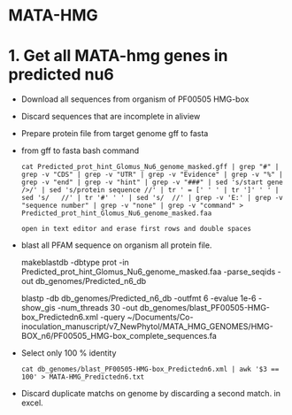 # MATA-HMG


# 1. Get all MATA-hmg genes in predicted nu6 

 - Download all sequences from organism of PF00505 HMG-box

 - Discard sequences that are incomplete in aliview

 - Prepare protein file from target genome gff to fasta

 - from gff to fasta bash command

       cat Predicted_prot_hint_Glomus_Nu6_genome_masked.gff | grep "#" | grep -v "CDS" | grep -v "UTR" | grep -v "Evidence" | grep -v "%" | grep -v "end" | grep -v "hint" | grep -v "###" | sed 's/start gene />/' | sed 's/protein sequence //' | tr ' = [' ' ' | tr ']' ' ' | sed 's/   //' | tr '#' ' ' | sed 's/  //' | grep -v 'E:' | grep -v "sequence number" | grep -v "none" | grep -v "command" > Predicted_prot_hint_Glomus_Nu6_genome_masked.faa

       open in text editor and erase first rows and double spaces

- blast all PFAM sequence on organism all protein file.
    
    makeblastdb -dbtype prot -in Predicted_prot_hint_Glomus_Nu6_genome_masked.faa -parse_seqids -out db_genomes/Predicted_n6_db
    
    blastp -db db_genomes/Predicted_n6_db -outfmt 6 -evalue 1e-6 -show_gis -num_threads 30 -out db_genomes/blast_PF00505-HMG-box_Predictedn6.xml -query ~/Documents/Co-inoculation_manuscript/v7_NewPhytol/MATA_HMG_GENOMES/HMG-BOX_n6/PF00505_HMG-box_complete_sequences.fa 
    
- Select only 100 % identity    
      
      cat db_genomes/blast_PF00505-HMG-box_Predictedn6.xml | awk '$3 == 100' > MATA-HMG_Predictedn6.txt

- Discard duplicate matchs on genome by discarding a second match. in excel.
